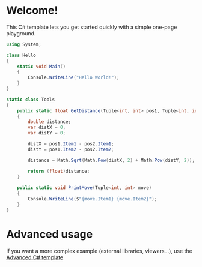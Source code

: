 # Welcome!

This C# template lets you get started quickly with a simple one-page playground.

```C# runnable
using System;

class Hello 
{
    static void Main() 
    {
        Console.WriteLine("Hello World!");
    }
}

static class Tools
{
    public static float GetDistance(Tuple<int, int> pos1, Tuple<int, int> pos2)
    {
        double distance;
        var distX = 0;
        var distY = 0;

        distX = pos1.Item1 - pos2.Item1;
        distY = pos1.Item2 - pos2.Item2;

        distance = Math.Sqrt(Math.Pow(distX, 2) + Math.Pow(distY, 2));

        return (float)distance;
    }
    
    public static void PrintMove(Tuple<int, int> move)
    {
        Console.WriteLine($"{move.Item1} {move.Item2}");
    }
}
```

# Advanced usage

If you want a more complex example (external libraries, viewers...), use the [Advanced C# template](https://tech.io/select-repo/386)
